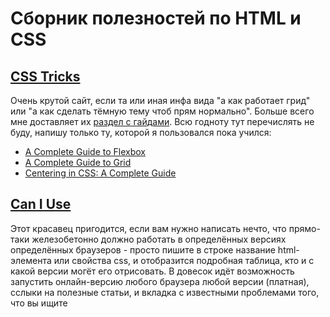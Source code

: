 # Сборник полезностей по HTML и CSS
## [CSS Tricks](https://css-tricks.com/)

Очень крутой сайт, если та или иная инфа вида "а как работает грид" или "а как сделать тёмную тему чтоб прям нормально".
Больше всего мне доставляет их [раздел с гайдами](https://css-tricks.com/guides/). 
Всю годноту тут перечислять не буду, напишу только ту, которой я пользовался пока учился:

- [A Complete Guide to Flexbox](https://css-tricks.com/snippets/css/a-guide-to-flexbox/)
- [A Complete Guide to Grid](https://css-tricks.com/snippets/css/complete-guide-grid/)
- [Centering in CSS: A Complete Guide](https://css-tricks.com/centering-css-complete-guide/)

## [Can I Use](https://caniuse.com/)
Этот красавец пригодится, если вам нужно написать нечто, 
что прямо-таки железобетонно должно работать в определённых версиях определённых браузеров - 
просто пишите в строке название html-элемента или свойства css, и отобразится подробная таблица,
кто и с какой версии могёт его отрисовать.
В довесок идёт возможность запустить онлайн-версию любого браузера любой версии (платная),
сслыки на полезные статьи, и вкладка с известными проблемами того, что вы ищите

